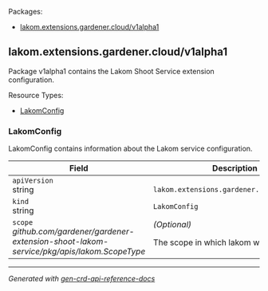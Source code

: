 <p>Packages:</p>
<ul>
<li>
<a href="#lakom.extensions.gardener.cloud%2fv1alpha1">lakom.extensions.gardener.cloud/v1alpha1</a>
</li>
</ul>
<h2 id="lakom.extensions.gardener.cloud/v1alpha1">lakom.extensions.gardener.cloud/v1alpha1</h2>
<p>
<p>Package v1alpha1 contains the Lakom Shoot Service extension configuration.</p>
</p>
Resource Types:
<ul><li>
<a href="#lakom.extensions.gardener.cloud/v1alpha1.LakomConfig">LakomConfig</a>
</li></ul>
<h3 id="lakom.extensions.gardener.cloud/v1alpha1.LakomConfig">LakomConfig
</h3>
<p>
<p>LakomConfig contains information about the Lakom service configuration.</p>
</p>
<table>
<thead>
<tr>
<th>Field</th>
<th>Description</th>
</tr>
</thead>
<tbody>
<tr>
<td>
<code>apiVersion</code></br>
string</td>
<td>
<code>
lakom.extensions.gardener.cloud/v1alpha1
</code>
</td>
</tr>
<tr>
<td>
<code>kind</code></br>
string
</td>
<td><code>LakomConfig</code></td>
</tr>
<tr>
<td>
<code>scope</code></br>
<em>
github.com/gardener/gardener-extension-shoot-lakom-service/pkg/apis/lakom.ScopeType
</em>
</td>
<td>
<em>(Optional)</em>
<p>The scope in which lakom will verify pods</p>
</td>
</tr>
</tbody>
</table>
<hr/>
<p><em>
Generated with <a href="https://github.com/ahmetb/gen-crd-api-reference-docs">gen-crd-api-reference-docs</a>
</em></p>
